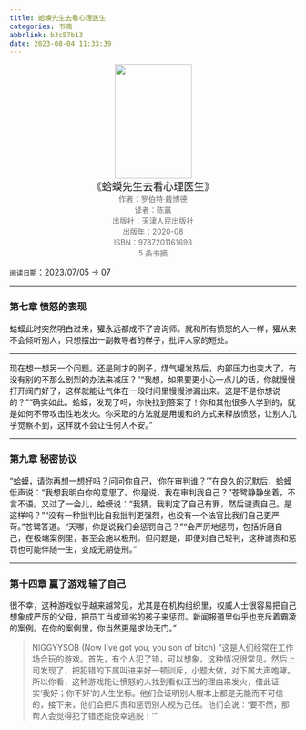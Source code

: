 ```yaml
---
title: 蛤蟆先生去看心理医生
categories: 书摘
abbrlink: b3c57b13
date: 2023-08-04 11:33:39
---
```


<center><img src="https://weread-1258476243.file.myqcloud.com/weread/cover/81/YueWen_35551088/t9_YueWen_35551088.jpg" width="135px" height="200px"> </center>
<center><font size=4>《蛤蟆先生去看心理医生》</font></center>
<center><font color='#6e6e6e' size=2>作者：罗伯特·戴博德</font></center>
<center><font color='#6e6e6e' size=2>译者：陈赢</font></center>
<center><font color='#6e6e6e' size=2>出版社：天津人民出版社</font></center>
<center><font color='#6e6e6e' size=2>出版年：2020-08</font></center>
<center><font color='#6e6e6e' size=2>ISBN：9787201161693</font></center>
<center><font color='#6e6e6e' size=2>5 条书摘</font></center>

`阅读日期`：2023/07/05 → 07

---

### 第七章 愤怒的表现

‍蛤蟆此时突然明白过来，獾永远都成不了咨询师。就和所有愤怒的人一样，獾从来不会倾听别人，只想摆出一副教导者的样子，批评人家的短处。

---

‍现在想一想另一个问题。还是刚才的例子，煤气罐发热后，内部压力也变大了，有没有别的不那么剧烈的办法来减压？”“我想，如果要更小心一点儿的话，你就慢慢打开阀门好了，这样就能让气体在一段时间里慢慢渗漏出来。这是不是你想说的？”“确实如此。蛤蟆，发现了吗，你快找到答案了！你和其他很多人学到的，就是如何不带攻击性地发火。你采取的方法就是用缓和的方式来释放愤怒，让别人几乎觉察不到，这样就不会让任何人不安。”

---

### 第九章 秘密协议

‍“蛤蟆，请你再想一想好吗？问问你自己，‘你在审判谁？’”在良久的沉默后，蛤蟆低声说：“我想我明白你的意思了。你是说，我在审判我自己？”苍鹭静静坐着，不言不语。又过了一会儿，蛤蟆说：“我猜，我判定了自己有罪，然后谴责自己。是这样吗？”“没有一种批判比自我批判更强烈，也没有一个法官比我们自己更严苛。”苍鹭答道。“天哪，你是说我们会惩罚自己？”“会严厉地惩罚，包括折磨自己，在极端案例里，甚至会施以极刑。但问题是，即便对自己轻判，这种谴责和惩罚也可能伴随一生，变成无期徒刑。”

---

### 第十四章 赢了游戏 输了自己

很不幸，这种游戏似乎越来越常见，尤其是在机构组织里，权威人士很容易把自己想象成严厉的父母，把员工当成顽劣的孩子来惩罚。新闻报道里似乎也充斥着霸凌的案例。在你的案例里，你当然更是求助无门。”

> ‍NIGGYYSOB (Now I've got you, you son of bitch) “这是人们经常在工作场合玩的游戏。首先，有个人犯了错，可以想象，这种情况很常见。然后上司发现了，把犯错的下属叫进来好一顿训斥，小题大做，对下属大声咆哮。所以你看，这种游戏能让愤怒的人找到看似正当的理由来发火，借此证实‘我好；你不好’的人生坐标。他们会证明别人根本上都是无能而不可信的，接下来，他们会把斥责和惩罚别人视为己任。他们会说：‘要不然，那帮人会觉得犯了错还能侥幸逃脱！’”

